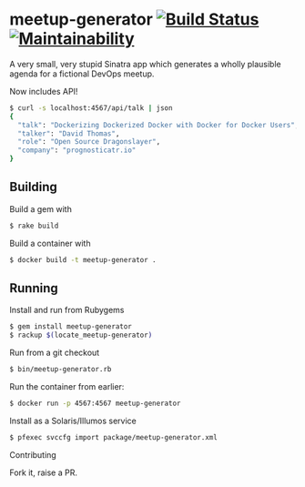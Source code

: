 # meetup-generator [![Build Status](https://travis-ci.org/snltd/meetup-generator.svg?branch=master)](https://travis-ci.org/snltd/meetup-generator) [![Maintainability](https://api.codeclimate.com/v1/badges/4487595d6afb26a57d82/maintainability)](https://codeclimate.com/github/snltd/meetup-generator/maintainability)

A very small, very stupid Sinatra app which generates a wholly plausible
agenda for a fictional DevOps meetup.

Now includes API!

```sh
$ curl -s localhost:4567/api/talk | json
{
  "talk": "Dockerizing Dockerized Docker with Docker for Docker Users",
  "talker": "David Thomas",
  "role": "Open Source Dragonslayer",
  "company": "prognosticatr.io"
}
```

## Building

Build a gem with

```sh
$ rake build
```

Build a container with

```sh
$ docker build -t meetup-generator .
```

## Running

Install and run from Rubygems

```sh
$ gem install meetup-generator
$ rackup $(locate_meetup-generator)
```

Run from a git checkout

```sh
$ bin/meetup-generator.rb
```

Run the container from earlier:

```sh
$ docker run -p 4567:4567 meetup-generator
```

Install as a Solaris/Illumos service

```sh
$ pfexec svccfg import package/meetup-generator.xml
```

Contributing

Fork it, raise a PR.
